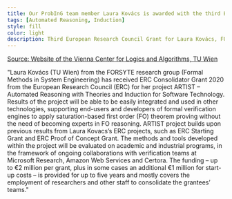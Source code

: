 ```yaml
---
title: Our ProbInG team member Laura Kovács is awarded with the third ERC grant
tags: [Automated Reasoning, Induction] 
style: fill
color: light
description: Third European Research Council Grant for Laura Kovács, FORSYTE, TU Wien Informatics, for her project ARTIST – Automated Reasoning with Theories and Induction for Software Technology.  
---
```


[Source: Website of the Vienna Center for Logics and Algorithms, TU Wien](http://www.vcla.at/2020/12/third-erc-grant-for-laura-kovacs/?fbclid=IwAR2uLlslyYjAygBfutmoZ-Mq4lA0zugRCxHnXb50WPPeJT0vpzHnPVN2rhQ)

"Laura Kovács (TU Wien) from the FORSYTE research group (Formal Methods in System Engineering) 
has received ERC Consolidator Grant 2020 from the European Research Council (ERC) for her 
project ARTIST – Automated Reasoning with Theories and Induction for Software Technology. 
Results of the project will be able to be easily integrated and used in other technologies, 
supporting end-users and developers of formal verification engines to apply saturation-based 
first order (FO) theorem proving without the need of becoming experts in FO reasoning. 
ARTIST project builds upon previous results from Laura Kovacs’s ERC projects, such as 
ERC Starting Grant and ERC Proof of Concept Grant. The methods and tools developed within 
the project will be evaluated on academic and industrial programs, in the framework of 
ongoing collaborations with verification teams at Microsoft Research, Amazon Web Services 
and Certora. The funding – up to €2 million per grant, plus in some cases an additional 
€1 million for start-up costs – is provided for up to five years and mostly covers the 
employment of researchers and other staff to consolidate the grantees’ teams."


 


